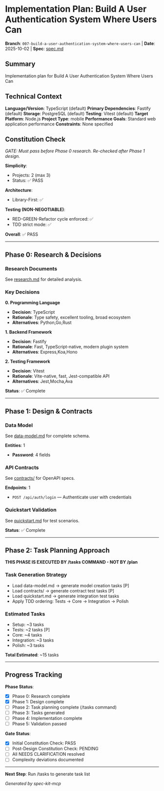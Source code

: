 # Implementation Plan: Build A User Authentication System Where Users Can

**Branch**: `007-build-a-user-authentication-system-where-users-can` | **Date**: 2025-10-02 | **Spec**: [spec.md](./spec.md)

## Summary
Implementation plan for Build A User Authentication System Where Users Can

## Technical Context
**Language/Version**: TypeScript (default)
**Primary Dependencies**: Fastify (default)
**Storage**: PostgreSQL (default)
**Testing**: Vitest (default)
**Target Platform**: Node.js
**Project Type**: mobile
**Performance Goals**: Standard web application performance
**Constraints**: None specified

## Constitution Check
*GATE: Must pass before Phase 0 research. Re-checked after Phase 1 design.*

**Simplicity**:
- Projects: 2 (max 3)
- Status: ✅ PASS

**Architecture**:
- Library-First: ✅

**Testing (NON-NEGOTIABLE)**:
- RED-GREEN-Refactor cycle enforced: ✅
- TDD strict mode: ✅

**Overall**: ✅ PASS


---

## Phase 0: Research & Decisions

### Research Documents
See [research.md](./research.md) for detailed analysis.

### Key Decisions
**0. Programming Language**
- **Decision**: TypeScript
- **Rationale**: Type safety, excellent tooling, broad ecosystem
- **Alternatives**: Python,Go,Rust

**1. Backend Framework**
- **Decision**: Fastify
- **Rationale**: Fast, TypeScript-native, modern plugin system
- **Alternatives**: Express,Koa,Hono

**2. Testing Framework**
- **Decision**: Vitest
- **Rationale**: Vite-native, fast, Jest-compatible API
- **Alternatives**: Jest,Mocha,Ava


**Status**: ✅ Complete

---

## Phase 1: Design & Contracts

### Data Model
See [data-model.md](./data-model.md) for complete schema.

**Entities**: 1
- **Password**: 4 fields

### API Contracts
See [contracts/](./contracts/) for OpenAPI specs.

**Endpoints**: 1
- `POST /api/auth/login` — Authenticate user with credentials

### Quickstart Validation
See [quickstart.md](./quickstart.md) for test scenarios.

**Status**: ✅ Complete

---

## Phase 2: Task Planning Approach

**THIS PHASE IS EXECUTED BY /tasks COMMAND - NOT BY /plan**

### Task Generation Strategy
- Load data-model.md → generate model creation tasks [P]
- Load contracts/ → generate contract test tasks [P]
- Load quickstart.md → generate integration test tasks
- Apply TDD ordering: Tests → Core → Integration → Polish

### Estimated Tasks
- Setup: ~3 tasks
- Tests: ~2 tasks [P]
- Core: ~4 tasks
- Integration: ~3 tasks
- Polish: ~3 tasks

**Total Estimated**: ~15 tasks

---

## Progress Tracking

**Phase Status**:
- [x] Phase 0: Research complete
- [x] Phase 1: Design complete
- [ ] Phase 2: Task planning complete (/tasks command)
- [ ] Phase 3: Tasks generated
- [ ] Phase 4: Implementation complete
- [ ] Phase 5: Validation passed

**Gate Status**:
- [x] Initial Constitution Check: PASS
- [ ] Post-Design Constitution Check: PENDING
- [ ] All NEEDS CLARIFICATION resolved
- [ ] Complexity deviations documented

---

**Next Step**: Run /tasks to generate task list

*Generated by spec-kit-mcp*
